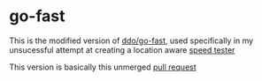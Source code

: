 # go-fast

This is the modified version of [ddo/go-fast](https://github.com/ddo/go-fast), used specifically in my unsucessful attempt at creating a location aware [speed tester](https://github.com/timolinn/spestr)

This version is basically this unmerged [pull request](https://github.com/ddo/go-fast/pull/2#issue-310721373)
